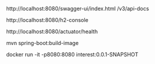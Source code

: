 http://localhost:8080/swagger-ui/index.html
  /v3/api-docs
  
http://localhost:8080/h2-console

http://localhost:8080/actuator/health

mvn spring-boot:build-image

docker run -it -p8080:8080 interest:0.0.1-SNAPSHOT
